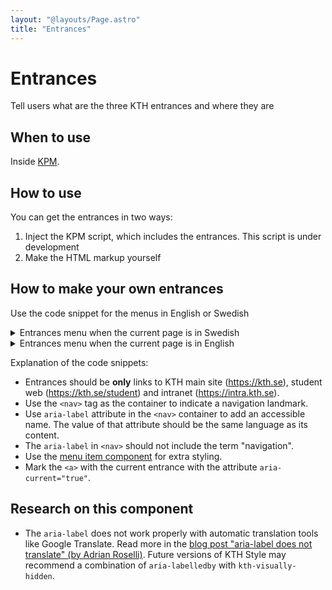 ```yaml
---
layout: "@layouts/Page.astro"
title: "Entrances"
---
```


# Entrances

<p class="lead">Tell users what are the three KTH entrances and where they are</p>

## When to use

Inside [KPM](/style/en/components/kpm).

## How to use

You can get the entrances in two ways:

1. Inject the KPM script, which includes the entrances. This script is under development
2. Make the HTML markup yourself

## How to make your own entrances

Use the code snippet for the menus in English or Swedish

<details>
<summary>Entrances menu when the current page is in Swedish</summary>
<div>

```html
<nav class="kth-entrances" aria-label="Ingångar">
  <ul>
    <li>
      <a class="kth-menu-item" href="https://kth.se">
        <span>kth.se</span>
      </a>
    </li>
    <li>
      <a class="kth-menu-item" href="https://kth.se/student">
        <span>Studentwebben</span>
      </a>
    </li>
    <li>
      <a class="kth-menu-item" href="https://intra.kth.se" aria-current="true">
        <span>Intranät</span>
      </a>
    </li>
  </ul>
</nav>
```

</div>
</details>

<details>
<summary>Entrances menu when the current page is in English</summary>
<div>

```html
<nav class="kth-entrances" aria-label="Entrances">
  <ul>
    <li>
      <a class="kth-menu-item" href="https://kth.se">
        <span>kth.se</span>
      </a>
    </li>
    <li>
      <a class="kth-menu-item" href="https://kth.se/student">
        <span>Student web</span>
      </a>
    </li>
    <li>
      <a class="kth-menu-item" href="https://intra.kth.se" aria-current="true">
        <span>Intranet</span>
      </a>
    </li>
  </ul>
</nav>
```

</div>
</details>

Explanation of the code snippets:

- Entrances should be **only** links to KTH main site (https://kth.se), student web (https://kth.se/student) and intranet (https://intra.kth.se).
- Use the `<nav>` tag as the container to indicate a navigation landmark.
- Use `aria-label` attribute in the `<nav>` container to add an accessible name. The value of that attribute should be the same language as its content.
- The `aria-label` in `<nav>` should not include the term "navigation".
- Use the [menu item component](/style/en/components/menu-item) for extra styling.
- Mark the `<a>` with the current entrance with the attribute `aria-current="true"`.

## Research on this component

- The `aria-label` does not work properly with automatic translation tools like Google Translate. Read more in the [blog post "aria-label does not translate" (by Adrian Roselli)](https://adrianroselli.com/2019/11/aria-label-does-not-translate.html). Future versions of KTH Style may recommend a combination of `aria-labelledby` with `kth-visually-hidden`.
